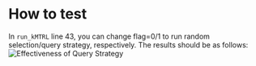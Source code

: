 How to test
=========================================
In `run_kMTRL` line 43, you can change flag=0/1 to run random selection/query strategy, respectively. 
The results should be as follows:
![Effectiveness of Query Strategy](https://github.com/illidanlab/iMTRL/blob/master/results/kMTRL_results.png)